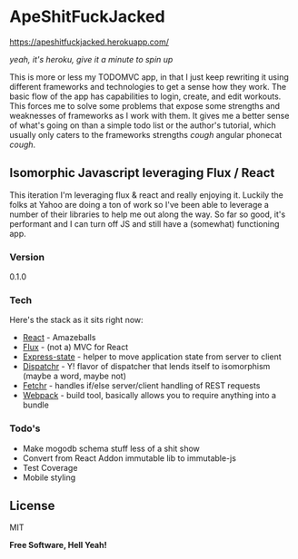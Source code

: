 # ApeShitFuckJacked

https://apeshitfuckjacked.herokuapp.com/

*yeah, it's heroku, give it a minute to spin up*

This is more or less my TODOMVC app, in that I just keep rewriting it using different frameworks and technologies to get a sense how they work. The basic flow of the app has capabilities to login, create, and edit workouts. This forces me to solve some problems that expose some strengths and weaknesses of frameworks as I work with them. It gives me a better sense of what's going on than a simple todo list or the author's tutorial, which usually only caters to the frameworks strengths *cough* angular phonecat *cough*.

## Isomorphic Javascript leveraging Flux / React

This iteration I'm leveraging flux & react and really enjoying it. Luckily the folks at Yahoo are doing a ton of work so I've been able to leverage a number of their libraries to help me out along the way. So far so good, it's performant and I can turn off JS and still have a (somewhat) functioning app. 

### Version

0.1.0

### Tech

Here's the stack as it sits right now:

* [React] - Amazeballs
* [Flux] - (not a) MVC for React
* [Express-state] - helper to move application state from server to client
* [Dispatchr] - Y! flavor of dispatcher that lends itself to isomorphism (maybe a word, maybe not)
* [Fetchr] - handles if/else server/client handling of REST requests
* [Webpack] - build tool, basically allows you to require anything into a bundle


### Todo's

 - Make mogodb schema stuff less of a shit show
 - Convert from React Addon immutable lib to immutable-js
 - Test Coverage
 - Mobile styling

License
----

MIT


**Free Software, Hell Yeah!**

[React]:http://facebook.github.io/react/
[Flux]:http://facebook.github.io/flux/
[YahooFluxExamples]:https://github.com/yahoo/flux-examples
[Express-state]:https://github.com/yahoo/express-state
[Fetchr]:https://github.com/yahoo/fetchr
[Dispatchr]:https://github.com/yahoo/dispatchr
[Webpack]:http://webpack.github.io/
